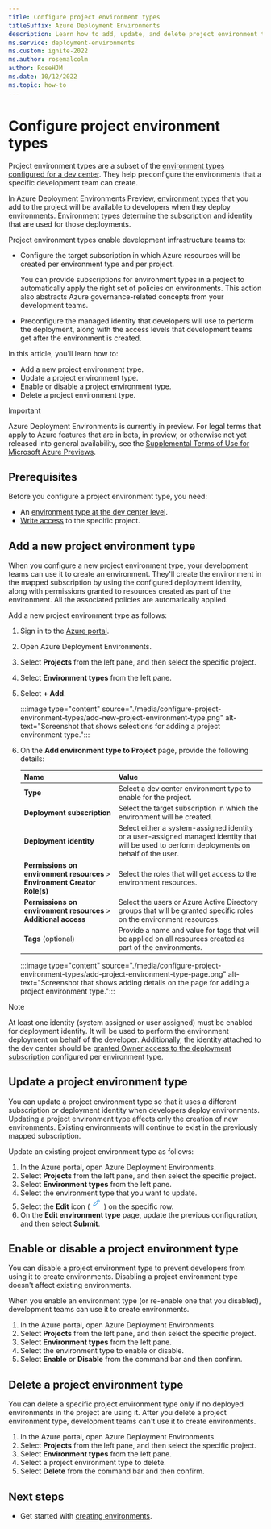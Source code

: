```yaml
---
title: Configure project environment types
titleSuffix: Azure Deployment Environments
description: Learn how to add, update, and delete project environment types in Azure Deployment Environments. Define project-level deployment settings and permissions.
ms.service: deployment-environments
ms.custom: ignite-2022
ms.author: rosemalcolm
author: RoseHJM
ms.date: 10/12/2022
ms.topic: how-to
---
```


# Configure project environment types

Project environment types are a subset of the [environment types configured for a dev center](how-to-configure-devcenter-environment-types.md). They help preconfigure the environments that a specific development team can create. 

In Azure Deployment Environments Preview, [environment types](concept-environments-key-concepts.md#project-environment-types) that you add to the project will be available to developers when they deploy environments. Environment types determine the subscription and identity that are used for those deployments.

Project environment types enable development infrastructure teams to:

- Configure the target subscription in which Azure resources will be created per environment type and per project. 
  
  You can provide subscriptions for environment types in a project to automatically apply the right set of policies on environments. This action also abstracts Azure governance-related concepts from your development teams.
- Preconfigure the managed identity that developers will use to perform the deployment, along with the access levels that development teams get after the environment is created.

In this article, you'll learn how to:

* Add a new project environment type.
* Update a project environment type.
* Enable or disable a project environment type.
* Delete a project environment type. 

> [!IMPORTANT]
> Azure Deployment Environments is currently in preview. For legal terms that apply to Azure features that are in beta, in preview, or otherwise not yet released into general availability, see the [Supplemental Terms of Use for Microsoft Azure Previews](https://azure.microsoft.com/support/legal/preview-supplemental-terms/).

## Prerequisites
Before you configure a project environment type, you need:

- An [environment type at the dev center level](how-to-configure-devcenter-environment-types.md).
- [Write access](/azure/devops/organizations/security/add-users-team-project) to the specific project.

## Add a new project environment type

When you configure a new project environment type, your development teams can use it to create an environment. They'll create the environment in the mapped subscription by using the configured deployment identity, along with permissions granted to resources created as part of the environment. All the associated policies are automatically applied.

Add a new project environment type as follows:

1. Sign in to the [Azure portal](https://portal.azure.com/).
1. Open Azure Deployment Environments.
1. Select **Projects** from the left pane, and then select the specific project.
1. Select **Environment types** from the left pane.
1. Select **+ Add**.

   :::image type="content" source="./media/configure-project-environment-types/add-new-project-environment-type.png" alt-text="Screenshot that shows selections for adding a project environment type.":::

1. On the **Add environment type to Project** page, provide the following details:

    |Name     |Value     |
    |---------|----------|
    |**Type**| Select a dev center environment type to enable for the project.|
    |**Deployment subscription**| Select the target subscription in which the environment will be created.|
    |**Deployment identity** | Select either a system-assigned identity or a user-assigned managed identity that will be used to perform deployments on behalf of the user.|
    |**Permissions on environment resources** > **Environment Creator Role(s)**|  Select the roles that will get access to the environment resources.|
    |**Permissions on environment resources** > **Additional access** | Select the users or Azure Active Directory groups that will be granted specific roles on the environment resources.|
    |**Tags** (optional) | Provide a name and value for tags that will be applied on all resources created as part of the environments.|

   :::image type="content" source="./media/configure-project-environment-types/add-project-environment-type-page.png" alt-text="Screenshot that shows adding details on the page for adding a project environment type.":::

> [!NOTE]
> At least one identity (system assigned or user assigned) must be enabled for deployment identity. It will be used to perform the environment deployment on behalf of the developer. Additionally, the identity attached to the dev center should be [granted Owner access to the deployment subscription](how-to-configure-managed-identity.md) configured per environment type.

## Update a project environment type

You can update a project environment type so that it uses a different subscription or deployment identity when developers deploy environments. Updating a project environment type affects only the creation of new environments. Existing environments will continue to exist in the previously mapped subscription.

Update an existing project environment type as follows:

1. In the Azure portal, open Azure Deployment Environments.
1. Select **Projects** from the left pane, and then select the specific project.
1. Select **Environment types** from the left pane.
1. Select the environment type that you want to update.
1. Select the **Edit** icon (![image](./media/configure-project-environment-types/edit-icon.png)) on the specific row.
1. On the **Edit environment type** page, update the previous configuration, and then select **Submit**. 

## Enable or disable a project environment type

You can disable a project environment type to prevent developers from using it to create environments. Disabling a project environment type doesn't affect existing environments.

When you enable an environment type (or re-enable one that you disabled), development teams can use it to create environments.

1. In the Azure portal, open Azure Deployment Environments.
1. Select **Projects** from the left pane, and then select the specific project.
1. Select **Environment types** from the left pane.
1. Select the environment type to enable or disable.
1. Select **Enable** or **Disable** from the command bar and then confirm.

## Delete a project environment type

You can delete a specific project environment type only if no deployed environments in the project are using it. After you delete a project environment type, development teams can't use it to create environments.

1. In the Azure portal, open Azure Deployment Environments.
1. Select **Projects** from the left pane, and then select the specific project.
1. Select **Environment types** from the left pane.
1. Select a project environment type to delete.
1. Select **Delete** from the command bar and then confirm.

## Next steps

* Get started with [creating environments](quickstart-create-access-environments.md).
